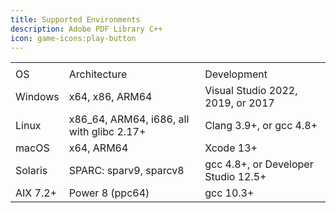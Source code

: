 ```yaml
---
title: Supported Environments
description: Adobe PDF Library C++
icon: game-icons:play-button
---
```


|          |                                            |                                     |
| -------- | ------------------------------------------ | ----------------------------------- |
|          |                                            |                                     |
| OS       | Architecture                               | Development                         |
| Windows  | x64, x86, ARM64                            | Visual Studio 2022, 2019, or 2017   |
| Linux    | x86\_64, ARM64, i686, all with glibc 2.17+ | Clang 3.9+, or gcc 4.8+             |
| macOS    | x64, ARM64                                 | Xcode 13+                           |
| Solaris  | SPARC: sparv9, sparcv8                     | gcc 4.8+, or Developer Studio 12.5+ |
| AIX 7.2+ | Power 8 (ppc64)                            | gcc 10.3+                           |

